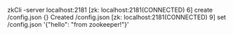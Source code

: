 zkCli -server localhost:2181
[zk: localhost:2181(CONNECTED) 6] create /config.json {}
Created /config.json
[zk: localhost:2181(CONNECTED) 9] set /config.json '{"hello": "from zookeeper!"}'
